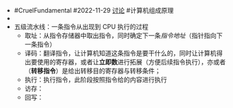 - #CruelFundamental #2022-11-29 [讨论](https://github.com/CYZH1307/CruelFundamental/tree/main/homework/202211/29) #计算机组成原理
-
- 五级流水线：一条指令从出现到 CPU 执行的过程
	- 取址：从指令存储器中取出指令，同时确定下一条*指令地址*（指针指向下一条指令）
	- 译码：翻译指令，让计算机知道这条指令是要干什么的，同时让计算机得出要使用的寄存器，或者让**立即数**进行拓展（方便后续指令执行），亦或者（**转移指令**）是给出转移目的寄存器与转移条件；
	- 执行：执行指令，此阶段按照指令给的内容进行执行
	- 访存：
	- 回写：